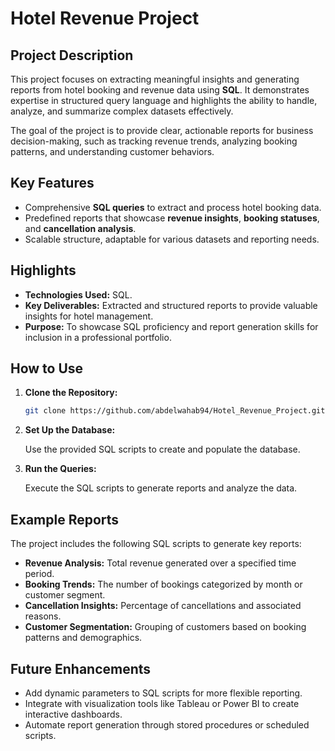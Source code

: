 # Hotel Revenue Project

## Project Description
This project focuses on extracting meaningful insights and generating reports from hotel booking and revenue data using **SQL**. It demonstrates expertise in structured query language and highlights the ability to handle, analyze, and summarize complex datasets effectively.

The goal of the project is to provide clear, actionable reports for business decision-making, such as tracking revenue trends, analyzing booking patterns, and understanding customer behaviors.

## Key Features
- Comprehensive **SQL queries** to extract and process hotel booking data.
- Predefined reports that showcase **revenue insights**, **booking statuses**, and **cancellation analysis**.
- Scalable structure, adaptable for various datasets and reporting needs.

## Highlights
- **Technologies Used:** SQL.
- **Key Deliverables:** Extracted and structured reports to provide valuable insights for hotel management.
- **Purpose:** To showcase SQL proficiency and report generation skills for inclusion in a professional portfolio.

## How to Use
1. **Clone the Repository:**
   ```bash
   git clone https://github.com/abdelwahab94/Hotel_Revenue_Project.git

2. **Set Up the Database:**

   Use the provided SQL scripts to create and populate the database.

3. **Run the Queries:**

   Execute the SQL scripts to generate reports and analyze the data.
## Example Reports
The project includes the following SQL scripts to generate key reports:

- **Revenue Analysis:** Total revenue generated over a specified time period.
- **Booking Trends:** The number of bookings categorized by month or customer segment.
- **Cancellation Insights:** Percentage of cancellations and associated reasons.
- **Customer Segmentation:** Grouping of customers based on booking patterns and demographics.
## Future Enhancements
- Add dynamic parameters to SQL scripts for more flexible reporting.
- Integrate with visualization tools like Tableau or Power BI to create interactive dashboards.
- Automate report generation through stored procedures or scheduled scripts.

